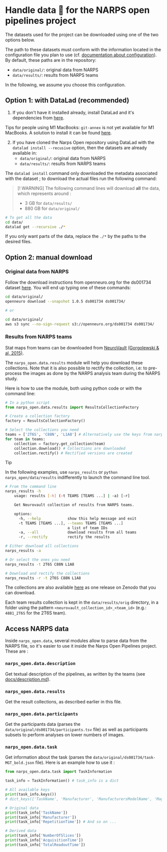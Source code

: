 # Handle data :brain: for the NARPS open pipelines project

The datasets used for the project can be downloaded using one of the two options below.

The path to these datasets must conform with the information located in the configuration file you plan to use (cf. [documentation about configuration](/docs/configuration.md)). By default, these paths are in the repository:
   * `data/original/`: original data from NARPS
   * `data/results/`: results from NARPS teams

In the following, we assume you choose this configuration.

## Option 1: with DataLad (recommended)

1. If you don't have it installed already, install DataLad and it's dependencies from [here](http://handbook.datalad.org/en/latest/intro/installation.html).

Tips for people using M1 MacBooks: `git-annex` is not yet available for M1 MacBooks. A solution to install it can be found [here](https://gist.github.com/Arshitha/45026e56b71ae35446af2239f98dcb4b). 

2. If you have cloned the Narps Open repository using DataLad with the `datalad install --recusive` option, then the datasets are already available in:
   * `data/original/`: original data from NARPS
   * `data/results/`: results from NARPS teams

The `datalad install` command only downloaded the metadata associated with the dataset ; to download the actual files run the following command:

> [! WARNING]
> The following command lines will download **all** the data, which represents around :
>  * 3 GB for `data/results/`
>  * 880 GB for `data/original/`

```bash
# To get all the data
cd data/
datalad get --recursive ./*
```

If you only want parts of the data, replace the `./*` by the paths to the desired files.

## Option 2: manual download

### Original data from NARPS

Follow the download instructions from openneuro.org for the ds001734 dataset [here](https://openneuro.org/datasets/ds001734/versions/1.0.5/download). You will end up typing one of these commands:

```bash
cd data/original/
openneuro download --snapshot 1.0.5 ds001734 ds001734/

# or

cd data/original/
aws s3 sync --no-sign-request s3://openneuro.org/ds001734 ds001734/
```

### Results from NARPS teams

Stat maps from teams can be downloaded from [NeuroVault](https://www.neurovault.org) [(Gorgolewski & al, 2015)](https://www.frontiersin.org/articles/10.3389/fninf.2015.00008/full).

The `narps_open.data.results` module will help you download these collections. Note that it is also possible to rectify the collection, i.e: to pre-process the images as done by the NARPS analysis team during the NARPS study.

Here is how to use the module, both using python code or with the command line:

```python
# In a python script
from narps_open.data.results import ResultsCollectionFactory

# Create a collection factory
factory = ResultsCollectionFactory()

# Select the collections you need
teams = ['2T6S', 'C88N', 'L1A8'] # Alternatively use the keys from narps_open.pipelines.implemented_pipelines to get all the team ids
for team in teams:
    collection = factory.get_collection(team)
    collection.download() # Collections are downloaded
    collection.rectify() # Rectified versions are created
```

> [!TIP]
> In the following examples, use `narps_results` or `python narps_open/data/results` indifferently to launch the command line tool.

```bash
# From the command line
narps_results -h
    usage: results [-h] (-t TEAMS [TEAMS ...] | -a) [-r]

    Get Neurovault collection of results from NARPS teams.

    options:
      -h, --help            show this help message and exit
      -t TEAMS [TEAMS ...], --teams TEAMS [TEAMS ...]
                            a list of team IDs
      -a, --all             download results from all teams
      -r, --rectify         rectify the results

# Either download all collections
narps_results -a

# Or select the ones you need
narps_results -t 2T6S C88N L1A8

# Download and rectify the collections
narps_results -r -t 2T6S C88N L1A8
```

The collections are also available [here](https://zenodo.org/record/3528329/) as one release on Zenodo that you can download.

Each team results collection is kept in the `data/results/orig` directory, in a folder using the pattern `<neurovault_collection_id>_<team_id>` (e.g.: `4881_2T6S` for the 2T6S team).

## Access NARPS data

Inside `narps_open.data`, several modules allow to parse data from the NARPS file, so it's easier to use it inside the Narps Open Pipelines project. These are :

### `narps_open.data.description`
Get textual description of the pipelines, as written by the teams (see [docs/description.md](/docs/description.md)).

### `narps_open.data.results`
Get the result collections, as described earlier in this file.

### `narps_open.data.participants`
Get the participants data (parses the `data/original/ds001734/participants.tsv` file) as well as participants subsets to perform analyses on lower numbers of images.

### `narps_open.data.task`
Get information about the task (parses the `data/original/ds001734/task-MGT_bold.json` file). Here is an example how to use it :

```python
from narps_open.data.task import TaskInformation

task_info = TaskInformation() # task_info is a dict

# All available keys
print(task_info.keys())
# dict_keys(['TaskName', 'Manufacturer', 'ManufacturersModelName', 'MagneticFieldStrength', 'RepetitionTime', 'EchoTime', 'FlipAngle', 'MultibandAccelerationFactor', 'EffectiveEchoSpacing', 'SliceTiming', 'BandwidthPerPixelPhaseEncode', 'PhaseEncodingDirection', 'TaskDescription', 'CogAtlasID', 'NumberOfSlices', 'AcquisitionTime', 'TotalReadoutTime'])

# Original data
print(task_info['TaskName'])
print(task_info['Manufacturer'])
print(task_info['RepetitionTime']) # And so on ...

# Derived data
print(task_info['NumberOfSlices'])
print(task_info['AcquisitionTime'])
print(task_info['TotalReadoutTime'])
```
